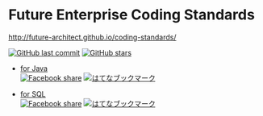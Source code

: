 # Future Enterprise Coding Standards

http://future-architect.github.io/coding-standards/

[![GitHub last commit](https://img.shields.io/github/last-commit/future-architect/coding-standards.svg)](https://github.com/future-architect/coding-standards)
[![GitHub stars](https://img.shields.io/github/stars/future-architect/coding-standards.svg?style=social&label=Stars&logo=github)](https://github.com/future-architect/coding-standards/stargazers)

* [for Java](https://future-architect.github.io/coding-standards/documents/forJava/Javaコーディング規約.html)  
[![Facebook share](https://img.shields.io/badge/dynamic/json.svg?label=Facebook&prefix=share+&query=$.share.share_count&uri=https://graph.facebook.com/?id=https://future-architect.github.io/coding-standards/documents/forJava/Javaコーディング規約.html&colorB=4267b2&maxAge=3600)](https://future-architect.github.io/coding-standards/documents/forJava/Javaコーディング規約.html)
[![はてなブックマーク](https://img.shields.io/badge/dynamic/json.svg?label=はてなブックマーク&suffix=+users&query=$.count&uri=http://b.hatena.ne.jp/entry/jsonlite/https://future-architect.github.io/coding-standards/documents/forJava/Javaコーディング規約.html&colorB=00a4de&maxAge=3600)](http://b.hatena.ne.jp/entry/s/future-architect.github.io/coding-standards/documents/forJava/Javaコーディング規約.html)

* [for SQL](https://future-architect.github.io/coding-standards/documents/forSQL/SQLコーディング規約（Oracle）.html)  
[![Facebook share](https://img.shields.io/badge/dynamic/json.svg?label=Facebook&prefix=share+&query=$.share.share_count&uri=https://graph.facebook.com/?id=https://future-architect.github.io/coding-standards/documents/forSQL/SQLコーディング規約（Oracle）.html&colorB=4267b2&maxAge=3600)](https://future-architect.github.io/coding-standards/documents/forSQL/SQLコーディング規約（Oracle）.html)
[![はてなブックマーク](https://img.shields.io/badge/dynamic/json.svg?label=はてなブックマーク&suffix=+users&query=$.count&uri=http://b.hatena.ne.jp/entry/jsonlite/https://future-architect.github.io/coding-standards/documents/forSQL/SQLコーディング規約（Oracle）.html&colorB=00a4de&maxAge=3600)](http://b.hatena.ne.jp/entry/s/future-architect.github.io/coding-standards/documents/forSQL/SQLコーディング規約（Oracle）.html)
